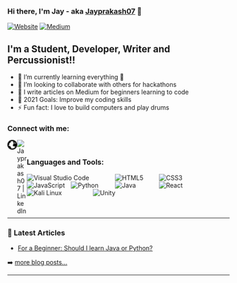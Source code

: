 ### Hi there, I'm Jay - aka [Jayprakash07][website] 👋

[![Website](https://img.shields.io/website?color=light&label=jayprakashpathak.me&style=for-the-badge&up_color=green&up_message=up&url=https%3A%2F%2Fimg.shields.io%2Fwebsite%2Fhttp%2Fjayprakashpathak.me)](https://jayprakashpathak.me/)
[![Medium](https://img.shields.io/badge/Medium-12100E?style=for-the-badge&logo=medium&logoColor=white)](https://medium.com/@jayprakashpathak07)


## I'm a Student, Developer, Writer and Percussionist!!

- 🌱 I’m currently learning everything 🤣
- 👯 I’m looking to collaborate with others for hackathons
- 📝 I write articles on Medium for beginners learning to code
- 🥅 2021 Goals: Improve my coding skills
- ⚡ Fun fact: I love to build computers and play drums

### Connect with me:

[<img align="left" alt="jayprakashpathak.me" width="22px" src="https://raw.githubusercontent.com/iconic/open-iconic/master/svg/globe.svg" />][website]
[<img align="left" alt="Jayprakash07 | LinkedIn" width="22px" src="https://cdn.jsdelivr.net/npm/simple-icons@v3/icons/linkedin.svg" />][linkedin]

<br />

### Languages and Tools:

<img align="left" alt="Visual Studio Code" width="200px" src="https://img.shields.io/badge/Visual_Studio_Code-0078D4?style=for-the-badge&logo=visual%20studio%20code&logoColor=white" />
<img align="left" alt="HTML5" width="100px" src="https://img.shields.io/badge/HTML5-E34F26?style=for-the-badge&logo=html5&logoColor=white" />
<img align="left" alt="CSS3" width="100px" src="https://img.shields.io/badge/CSS3-1572B6?style=for-the-badge&logo=css3&logoColor=white" />
<img align="left" alt="JavaScript" width="100px" src="https://img.shields.io/badge/JavaScript-F7DF1E?style=for-the-badge&logo=javascript&logoColor=black" />
<img align="left" alt="Python" width="100px" src="https://img.shields.io/badge/Python-14354C?style=for-the-badge&logo=python&logoColor=white">
<img align="left" alt="Java" width="100px" src="https://img.shields.io/badge/Java-ED8B00?style=for-the-badge&logo=java&logoColor=white">
<img align="left" alt="React" width="100px" src="https://img.shields.io/badge/React-20232A?style=for-the-badge&logo=react&logoColor=61DAFB" />
<img align="left" alt="Kali Linux" width="150px" src="https://img.shields.io/badge/Kali_Linux-557C94?style=for-the-badge&logo=kali-linux&logoColor=white">
<img align="left" alt="Unity" width="100px" src="https://img.shields.io/badge/Unity-100000?style=for-the-badge&logo=unity&logoColor=white">


<br />
<br />
<br />
<br />
<br />


---

### 📝 Latest Articles

<!-- BLOG-POST-LIST:START -->
- [For a Beginner: Should I learn Java or Python?](https://medium.datadriveninvestor.com/for-a-beginner-should-i-learn-c-or-python-186f200723b5)
<!-- BLOG-POST-LIST:END -->

➡️ [more blog posts...](https://medium.com/@jayprakashpathak07)

---

[website]: https://jayprakashpathak.me
[linkedin]: https://www.linkedin.com/feed/





